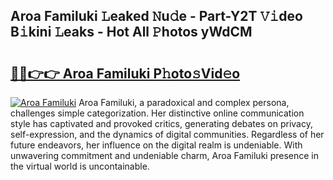 ## Aroa Familuki 𝙻eaked 𝙽u𝚍e - Part-Y2T 𝚅𝚒deo B𝚒kini 𝙻eaks - Hot All 𝙿hotos yWdCM

# <h2><a href="http://ld5t4p.urlbe.top/?page=Aroa+Familuki">🔗🔗👉👉 Aroa Familuki P𝚑oto𝚜Vid𝚎o</a></h2>

[![Aroa Familuki](https://i.imgur.com/eBuTRDB.gif)](http://ld5t4p.urlbe.top/?page=Aroa+Familuki)
Aroa Familuki, a paradoxical and complex persona, challenges simple categorization. Her distinctive online communication style has captivated and provoked critics, generating debates on privacy, self-expression, and the dynamics of digital communities. Regardless of her future endeavors, her influence on the digital realm is undeniable. With unwavering commitment and undeniable charm, Aroa Familuki presence in the virtual world is uncontainable.
